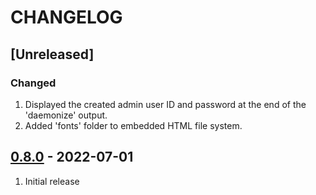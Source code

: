 # CHANGELOG

## [Unreleased]

### Changed
1. Displayed the created admin user ID and password at the end of the 'daemonize' output.
2. Added 'fonts' folder to embedded HTML file system.


## [0.8.0](https://github.com/uhppoted/uhppoted-httpd/releases/tag/v0.8.0) - 2022-07-01

1. Initial release

